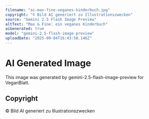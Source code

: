 ```yaml
---
filename: "ai-max-fine-veganes-kinderbuch.jpg"
copyright: "© Bild AI generiert zu Illustrationszwecken"
source: "Gemini 2.5 Flash Image Preview"
altText: "Max & Fine: ein veganes Kinderbuch"
aiGenerated: true
model: "gemini-2.5-flash-image-preview"
uploadDate: "2025-09-04T16:43:58.146Z"
---
```


# AI Generated Image

This image was generated by gemini-2.5-flash-image-preview for VeganBlatt.

## Copyright
© Bild AI generiert zu Illustrationszwecken

